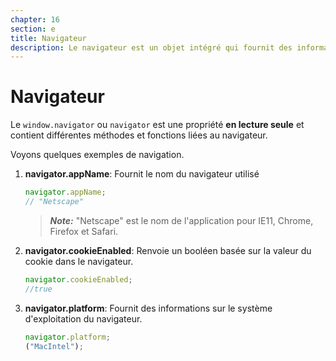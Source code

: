 ```yaml
---
chapter: 16
section: e
title: Navigateur
description: Le navigateur est un objet intégré qui fournit des informations sur le navigateur Web et le système de l'utilisateur. Il contient diverses propriétés et méthodes qui donnent accès à des informations sur l'environnement de l'utilisateur, telles que le nom du navigateur, sa version, l'agent utilisateur, les préférences linguistiques, etc.
---
```


# Navigateur

Le `window.navigator` ou `navigator` est une propriété **en lecture seule** et contient différentes méthodes et fonctions liées au navigateur.&#x20;

Voyons quelques exemples de navigation.

1.  **navigator.appName**: Fournit le nom du navigateur utilisé

    ```javascript
    navigator.appName;
    // "Netscape"
    ```

    > _**Note:**_ "Netscape" est le nom de l'application pour IE11, Chrome, Firefox et Safari.

2.  **navigator.cookieEnabled**: Renvoie un booléen basée sur la valeur du cookie dans le navigateur.

    ```javascript
    navigator.cookieEnabled;
    //true
    ```

3.  **navigator.platform**: Fournit des informations sur le système d'exploitation du navigateur.

    ```javascript
    navigator.platform;
    ("MacIntel");
    ```
